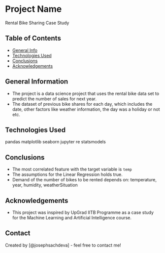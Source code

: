 # Project Name
Rental Bike Sharing Case Study


## Table of Contents
* [General Info](#general-information)
* [Technologies Used](#technologies-used)
* [Conclusions](#conclusions)
* [Acknowledgements](#acknowledgements)


## General Information
- The project is a data science project that uses the rental bike data set to predict the number of sales for next year.
- The dataset of previous bike shares for each day, which includes the date, other factors like weather information, the day was a holiday or not etc.


## Technologies Used
pandas
matplotlib
seaborn
jupyter
re
statsmodels


## Conclusions
- The most correlated feature with the target variable is `temp`</li>
- The assumptions for the Linear Regression holds true.</li>
- Demand of the number of bikes to be rented depends on: temperature, year, humidity, weatherSituation</li>


## Acknowledgements
- This project was inspired by UpGrad IITB Programme as a case study for the Machine Learning and Artificial Intelligence course.


## Contact
Created by [@josephsachdeva] - feel free to contact me!